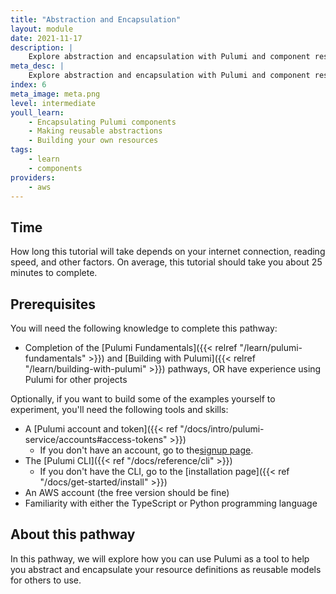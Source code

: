 ```yaml
---
title: "Abstraction and Encapsulation"
layout: module
date: 2021-11-17
description: |
    Explore abstraction and encapsulation with Pulumi and component resources.
meta_desc: |
    Explore abstraction and encapsulation with Pulumi and component resources.
index: 6
meta_image: meta.png
level: intermediate
youll_learn:
    - Encapsulating Pulumi components
    - Making reusable abstractions
    - Building your own resources
tags:
    - learn
    - components
providers:
    - aws
---
```


## Time

How long this tutorial will take depends on your internet connection, reading speed, and other factors. On average, this tutorial should take you about 25 minutes to complete.

## Prerequisites

You will need the following knowledge to complete this pathway:

- Completion of the [Pulumi Fundamentals]({{< relref "/learn/pulumi-fundamentals" >}}) and [Building with Pulumi]({{< relref "/learn/building-with-pulumi" >}}) pathways, OR have experience using Pulumi for other projects

Optionally, if you want to build some of the examples yourself to experiment, you'll need the following tools and skills:

- A [Pulumi account and token]({{< ref "/docs/intro/pulumi-service/accounts#access-tokens" >}})
    - If you don't have an account, go to the[signup page](https://app.pulumi.com/signup).
- The [Pulumi CLI]({{< ref "/docs/reference/cli" >}})
    - If you don't have the CLI, go to the [installation page]({{< ref "/docs/get-started/install" >}})
- An AWS account (the free version should be fine)
- Familiarity with either the TypeScript or Python programming language

## About this pathway

In this pathway, we will explore how you can use Pulumi as a tool to help you abstract and encapsulate your resource definitions as reusable models for others to use.

